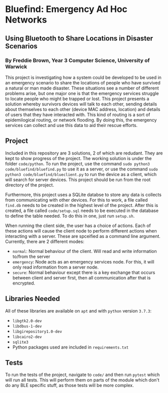 # Bluefind: Emergency Ad Hoc Networks

## Using Bluetooth to Share Locations in Disaster Scenarios

### By Freddie Brown, Year 3 Computer Science, University of Warwick

This project is investigating how a system could be developed to be used in an emergency scenario to share the locations of people who have survived a natural or man made disaster. These situations see a number of different problems arise, but one major one is that the emergency services struggle to locate people who might be trapped or lost. This project presents a solution whereby survivors devices will talk to each other, sending details about themselves to each other (device MAC address, location) and details of users that they have interacted with. This kind of routing is a sort of epidemilogical routing, or network flooding. By doing this, the emergency services can collect and use this data to aid their rescue efforts.

## Project

Included in this repository are 3 solutions, 2 of which are redudant. They are kept to show progress of the project. The working solution is under the folder `code/python`. To run the project, use the command `sudo python3 code/bluefind/bluefind.py` to use it as a server, or use the command `sudo python3 code/bluefind/blueclient.py` to run the device as a client, which will search for server devices. This project should be run from the root directory of the project.

Furthermore, this project uses a SQLite databse to store any data is collects from communicating with other devices. For this to work, a file called `find.db` needs to be created in the highest level of the project. After this is created, a file called `code/setup.sql` needs to be executed in the database to define the table needed. To do this in one, just run `setup.sh`.

When running the client side, the user has a choice of actions. Each of these actions will cause the client node to perform different actions when interacting with a server. These are spceified as a command line argument. Currently, there are 2 different modes:

- `normal`: Normal behaviour of the client. Will read and write information to/from the server
- `emergency`: Node acts as an emergency services node. For this, it will only read information from a server node.
- `secure`: Normal behaviour except there is a key exchange that occurs between client and server first, then all communication after that is encrypted.

## Libraries Needed

All of these libraries are available on `apt` and with `python` version `3.7.3`:

- `libgtk2.0-dev`
- `libdbus-1-dev`
- `libgirepository1.0-dev`
- `libcairo2-dev`
- `sqlite3`
- Python packages used are included in `requirements.txt`

## Tests

To run the tests of the project, navigate to `code/` and then run `pytest` which will run all tests. This will perform them on parts of the module which don't do any BLE specific stuff, as those tests will be more complex.
